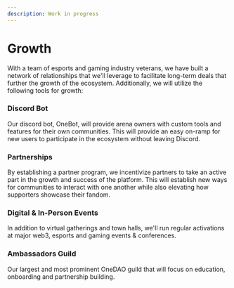 ```yaml
---
description: Work in progress
---
```


# Growth

With a team of esports and gaming industry veterans, we have built a network of relationships that we'll leverage to facilitate long-term deals that further the growth of the ecosystem. Additionally, we will utilize the following tools for growth:

### Discord Bot

Our discord bot, OneBot, will provide arena owners with custom tools and features for their own communities. This will provide an easy on-ramp for new users to participate in the ecosystem without leaving Discord.

### Partnerships

By establishing a partner program, we incentivize partners to take an active part in the growth and success of the platform. This will establish new ways for communities to interact with one another while also elevating how supporters showcase their fandom.

### Digital & In-Person Events

In addition to virtual gatherings and town halls, we'll run regular activations at major web3, esports and gaming events & conferences.

### Ambassadors Guild

Our largest and most prominent OneDAO guild that will focus on education, onboarding and partnership building.
